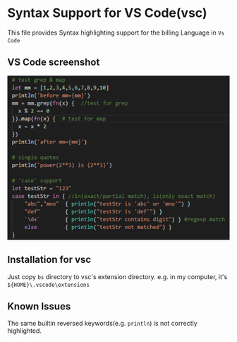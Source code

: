 # Syntax Support for VS Code(vsc)

This file provides Syntax highlighting support for the billing Language in `Vs Code`

## VS Code screenshot

![VS Code screenshot](screenshot.png)


## Installation for vsc

Just copy `bs` directory to vsc's extension directory.
e.g. in my computer, it's `${HOME}\.vscode\extensions`

## Known Issues

The same builtin reversed keywords(e.g. `println`) is not correctly
highlighted.